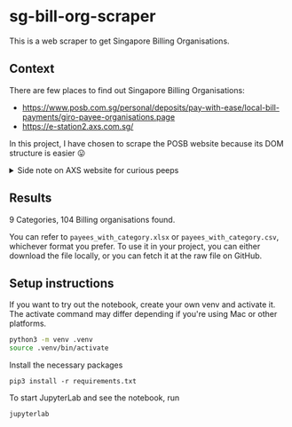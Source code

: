 # sg-bill-org-scraper
This is a web scraper to get Singapore Billing Organisations.

## Context

There are few places to find out Singapore Billing Organisations:
- https://www.posb.com.sg/personal/deposits/pay-with-ease/local-bill-payments/giro-payee-organisations.page
- https://e-station2.axs.com.sg/


In this project, I have chosen to scrape the POSB website because its DOM structure is easier :stuck_out_tongue:

<details>
<summary>Side note on AXS website for curious peeps</summary>

> I did attempt to scrape the AXS website initially, but you can check out the notebook to see how ugly the syntax has to be. The DOM structure is super strange (there's nested tables inside tables even though they look nothing like it 😆)
</details>

## Results

9 Categories, 104 Billing organisations found.

You can refer to `payees_with_category.xlsx` or `payees_with_category.csv`, whichever format you prefer. To use it in your project, you can either download the file locally, or you can fetch it at the raw file on GitHub.

## Setup instructions

If you want to try out the notebook, create your own venv and activate it. The activate command may differ depending if you're using Mac or other platforms.

```bash
python3 -m venv .venv
source .venv/bin/activate
```

Install the necessary packages

```
pip3 install -r requirements.txt
```

To start JupyterLab and see the notebook, run

```bash
jupyterlab
```